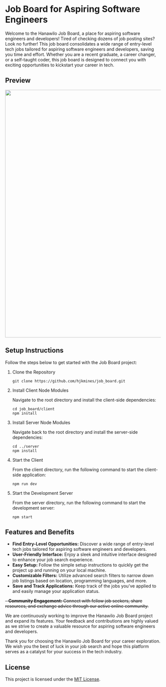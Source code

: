 

# Job Board for Aspiring Software Engineers 

Welcome to the  Hanawilo Job Board, a place for aspiring software engineers and developers! Tired of checking dozens of job posting sites? Look no further! This job board consolidates a wide range of entry-level tech jobs tailored for aspiring software engineers and developers, saving you time and effort. Whether you are a recent graduate, a career changer, or a self-taught coder, this job board is designed to connect you with exciting opportunities to kickstart your career in tech.


## Preview 
<!-- ![Hanawilo Job Board Preview](./readme/JobBoard.gif) -->
<div align='center'>
<img src="./readme/JobBoard.gif" width='800'>
</div>

## Setup Instructions

Follow the steps below to get started with the Job Board project:

1. Clone the Repository

    ```shell
    git clone https://github.com/hjkmines/job_board.git
    ```

2. Install Client Node Modules

    Navigate to the root directory and install the client-side dependencies:

    ```shell
    cd job_board/client
    npm install
    ```

3. Install Server Node Modules

    Navigate back to the root directory and install the server-side dependencies:

    ```shell
    cd ../server
    npm install
    ```

4. Start the Client

    From the client directory, run the following command to start the client-side application:

    ```shell
    npm run dev
    ```

5. Start the Development Server

    From the server directory, run the following command to start the development server:

    ```shell
    npm start
    ```

## Features and Benefits

- **Find Entry-Level Opportunities:** Discover a wide range of entry-level tech jobs tailored for aspiring software engineers and developers.
- **User-Friendly Interface:** Enjoy a sleek and intuitive interface designed to enhance your job search experience.
- **Easy Setup:** Follow the simple setup instructions to quickly get the project up and running on your local machine.
- **Customizable Filters:** Utilize advanced search filters to narrow down job listings based on location, programming languages, and more.
- **Save and Track Applications:** Keep track of the jobs you've applied to and easily manage your application status.

~~- **Community Engagement:** Connect with fellow job seekers, share resources, and exchange advice through our active online community.~~

We are continuously working to improve the Hanawilo Job Board project and expand its features. Your feedback and contributions are highly valued as we strive to create a valuable resource for aspiring software engineers and developers.

Thank you for choosing the Hanawilo Job Board for your career exploration. We wish you the best of luck in your job search and hope this platform serves as a catalyst for your success in the tech industry.

## License

This project is licensed under the [MIT License](LICENSE).
